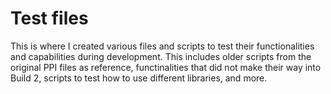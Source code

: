 # Test files

This is where I created various files and scripts to test their functionalities and capabilities during development.  This includes older scripts from the original PPI files as reference, functinalities that did not make their way into Build 2, scripts to test how to use different libraries, and more.

